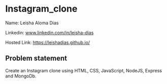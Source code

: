 # Instagram_clone

Name: Leisha Aloma Dias

Linkedin: www.linkedin.com/in/leisha-dias

Hosted Link: https://leishadias.github.io/

## Problem statement
Create an Instagram clone using HTML, CSS, JavaScript, NodeJS, Express and MongoDb.
